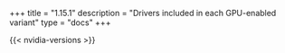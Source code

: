 +++
title = "1.15.1"
description = "Drivers included in each GPU-enabled variant"
type = "docs"
+++

{{< nvidia-versions >}}
